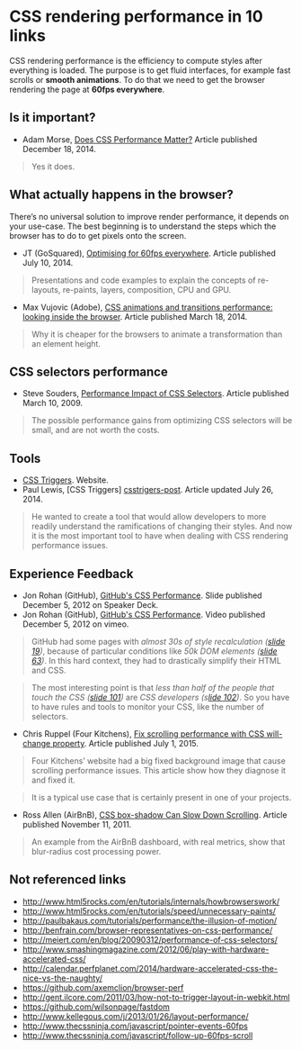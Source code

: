 # CSS rendering performance in 10 links

CSS rendering performance is the efficiency to compute styles after everything is loaded.
The purpose is to get fluid interfaces, for example fast scrolls or **smooth animations**.
To do that we need to get the browser rendering the page at **60fps everywhere**.


## Is it important?

 * Adam Morse, [Does CSS Performance Matter?][mrmrs-caring] Article published December 18, 2014.
 
> Yes it does. 
 
[mrmrs-caring]: http://xn--h4hg.ws/2014/12/18/caring/


## What actually happens in the browser? 

There’s no universal solution to improve render performance, it depends on your use-case.
The best beginning is to understand the steps which the browser has to do to get pixels onto the screen.

 * JT (GoSquared), [Optimising for 60fps everywhere][gosquared-article]. Article published July 10, 2014.

> Presentations and code examples to explain the concepts of re-layouts, re-paints, layers, composition, CPU and GPU.

[gosquared-article]: https://engineering.gosquared.com/optimising-60fps-everywhere-in-javascript


 * Max Vujovic (Adobe), [CSS animations and transitions performance: looking inside the browser][adobe-animations-performance].
 Article published March 18, 2014.
  
> Why it is cheaper for the browsers to animate a transformation than an element height.

[adobe-animations-performance]: http://blogs.adobe.com/webplatform/2014/03/18/css-animations-and-transitions-performance/


## CSS selectors performance

 * Steve Souders, [Performance Impact of CSS Selectors][stevesouders-selector]. Article published March 10, 2009.

> The possible performance gains from optimizing CSS selectors will be small, and are not worth the costs.

[stevesouders-selector]: http://www.stevesouders.com/blog/2009/03/10/performance-impact-of-css-selectors/


## Tools

 * [CSS Triggers][csstriggers]. Website.
 * Paul Lewis, [CSS Triggers] [csstrigers-post]. Article updated July 26, 2014.
 
> He wanted to create a tool that would allow developers to more readily understand the ramifications of changing their styles.
And now it is the most important tool to have when dealing with CSS rendering performance issues.

[csstriggers]: http://csstriggers.com/
[csstrigers-post]: https://aerotwist.com/blog/css-triggers/


## Experience Feedback

 * Jon Rohan (GitHub), [GitHub's CSS Performance][github-slides]. Slide published December 5, 2012 on Speaker Deck.
 * Jon Rohan (GitHub), [GitHub's CSS Performance][github-video]. Video published December 5, 2012 on vimeo.

> GitHub had some pages with *almost 30s of style recalculation ([slide 19](https://speakerdeck.com/jonrohan/githubs-css-performance?slide=19))*,
because of particular conditions like *50k DOM elements ([slide 63](https://speakerdeck.com/jonrohan/githubs-css-performance?slide=63))*.
In this hard context, they had to drastically simplify their HTML and CSS.

> The most interesting point is that *less than half of the people that touch the CSS ([slide 101](https://speakerdeck.com/jonrohan/githubs-css-performance?slide=101))* are *CSS developers (s[lide 102](https://speakerdeck.com/jonrohan/githubs-css-performance?slide=102))*.
So you have to have rules and tools to monitor your CSS, like the number of selectors. 

[github-slides]: https://speakerdeck.com/jonrohan/githubs-css-performance
[github-video]: https://vimeo.com/54990931


 * Chris Ruppel (Four Kitchens), [Fix scrolling performance with CSS will-change property][fourkitchens-scrolling]. Article published July 1, 2015.

> Four Kitchens’ website had a big fixed background image that cause scrolling performance issues.
This article show how they diagnose it and fixed it.

> It is a typical use case that is certainly present in one of your projects.

[fourkitchens-scrolling]: https://fourword.fourkitchens.com/article/fix-scrolling-performance-css-will-change-property


 * Ross Allen (AirBnB), [CSS box-shadow Can Slow Down Scrolling][airbnb-box-shadow]. Article published November 11, 2011.

> An example from the AirBnB dashboard, with real metrics, show that blur-radius cost processing power.

[airbnb-box-shadow]: http://nerds.airbnb.com/box-shadows-are-expensive-to-paint/


## Not referenced links

 * http://www.html5rocks.com/en/tutorials/internals/howbrowserswork/
 * http://www.html5rocks.com/en/tutorials/speed/unnecessary-paints/
 * http://paulbakaus.com/tutorials/performance/the-illusion-of-motion/
 * http://benfrain.com/browser-representatives-on-css-performance/
 * http://meiert.com/en/blog/20090312/performance-of-css-selectors/
 * http://www.smashingmagazine.com/2012/06/play-with-hardware-accelerated-css/
 * http://calendar.perfplanet.com/2014/hardware-accelerated-css-the-nice-vs-the-naughty/
 * https://github.com/axemclion/browser-perf
 * http://gent.ilcore.com/2011/03/how-not-to-trigger-layout-in-webkit.html
 * https://github.com/wilsonpage/fastdom
 * http://www.kellegous.com/j/2013/01/26/layout-performance/
 * http://www.thecssninja.com/javascript/pointer-events-60fps
 * http://www.thecssninja.com/javascript/follow-up-60fps-scroll
